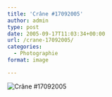 ```yaml
---
title: 'Crâne #17092005'
author: admin
type: post
date: 2005-09-17T11:03:34+00:00
url: /crane-17092005/
categories:
  - Photographie
format: image

---
```

![Crâne #17092005](./D100_20050814-180602b-17092005.jpg)